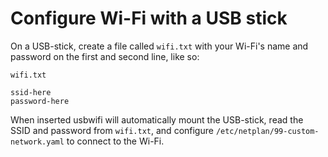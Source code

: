 # Configure Wi-Fi with a USB stick

On a USB-stick, create a file called `wifi.txt` with your Wi-Fi's name and password on the first and second line, like so:

`wifi.txt`
```
ssid-here
password-here
```

When inserted usbwifi will automatically mount the USB-stick, read the SSID and password from `wifi.txt`, and configure
`/etc/netplan/99-custom-network.yaml` to connect to the Wi-Fi.
